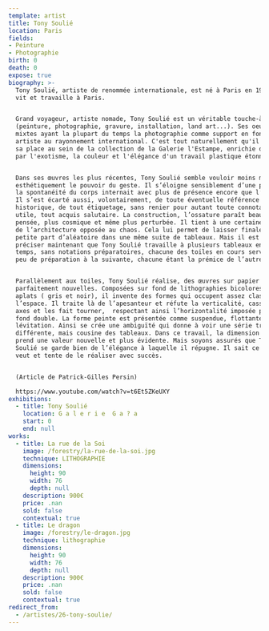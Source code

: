 ```yaml
---
template: artist
title: Tony Soulié
location: Paris
fields:
- Peinture
- Photographie
birth: 0
death: 0
expose: true
biography: >-
  Tony Soulié, artiste de renommée internationale, est né à Paris en 1955, il
  vit et travaille à Paris.


  Grand voyageur, artiste nomade, Tony Soulié est un véritable touche-à-tout
  (peinture, photographie, gravure, installation, land art...). Ses oeuvres
  mixtes ayant la plupart du temps la photographie comme support en font un
  artiste au rayonnement international. C'est tout naturellement qu'il a trouvé
  sa place au sein de la collection de la Galerie l'Estampe, enrichie désormais
  par l'exotisme, la couleur et l'élégance d'un travail plastique étonnant.


  Dans ses œuvres les plus récentes, Tony Soulié semble vouloir moins marquer
  esthétiquement le pouvoir du geste. Il s’éloigne sensiblement d’une période où
  la spontanéité du corps internait avec plus de présence encore que l’esprit.
  Il s’est écarté aussi, volontairement, de toute éventuelle référence picturale
  historique, de tout étiquetage, sans renier pour autant toute connotation
  utile, tout acquis salutaire. La construction, l’ossature paraît beaucoup plus
  pensée, plus cosmique et même plus perturbée. Il tient à une certaine dualité
  de l’architecture opposée au chaos. Cela lui permet de laisser finalement une
  petite part d’aléatoire dans une même suite de tableaux. Mais il est bon de
  préciser maintenant que Tony Soulié travaille à plusieurs tableaux en même
  temps, sans notations préparatoires, chacune des toiles en cours servant un
  peu de préparation à la suivante, chacune étant la prémice de l’autre.


  Parallèlement aux toiles, Tony Soulié réalise, des œuvres sur papier
  parfaitement nouvelles. Composées sur fond de lithographies bicolores en
  aplats ( gris et noir), il invente des formes qui occupent assez classiquement
  l’espace. Il traite là de l’apesanteur et réfute la verticalité, casses les
  axes et les fait tourner,  respectant ainsi l’horizontalité imposée par le
  fond double. La forme peinte est présentée comme suspendue, flottante, en
  lévitation. Ainsi se crée une ambiguïté qui donne à voir une série très
  différente, mais cousine des tableaux. Dans ce travail, la dimension sensuelle
  prend une valeur nouvelle et plus évidente. Mais soyons assurés que Tony
  Soulié se garde bien de l’élégance à laquelle il répugne. Il sait ce qu’il
  veut et tente de le réaliser avec succès.


  (Article de Patrick-Gilles Persin)

  https://www.youtube.com/watch?v=t6Et5ZKeUXY
exhibitions:
  - title: Tony Soulié
    location: G a l e r i e  G a ? a
    start: 0
    end: null
works:
  - title: La rue de la Soi
    image: /forestry/la-rue-de-la-soi.jpg
    technique: LITHOGRAPHIE
    dimensions:
      height: 90
      width: 76
      depth: null
    description: 900€
    price: .nan
    sold: false
    contextual: true
  - title: Le dragon
    image: /forestry/le-dragon.jpg
    technique: lithographie
    dimensions:
      height: 90
      width: 76
      depth: null
    description: 900€
    price: .nan
    sold: false
    contextual: true
redirect_from:
  - /artistes/26-tony-soulie/
---
```

